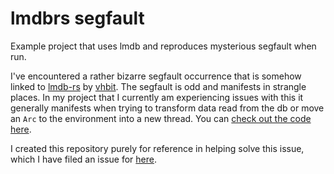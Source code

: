# lmdbrs segfault
Example project that uses lmdb and reproduces mysterious segfault when run.

I've encountered a rather bizarre segfault occurrence that is somehow linked to [lmdb-rs](https://github.com/vhbit/lmdb-rs) by [vhbit](https://github.com/vhbit). The segfault is odd and manifests in strangle places. In my project that I currently am experiencing issues with this it generally manifests when trying to transform data read from the db or move an `Arc` to the environment into a new thread. You can [check out the code here](https://github.com/code-ape/ComposeDB/tree/issue_06).

I created this repository purely for reference in helping solve this issue, which I have filed an issue for [here](https://github.com/vhbit/lmdb-rs/issues/29).
